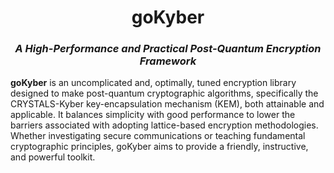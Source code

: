 <h1 align="center">goKyber</h1>
<h3 align="center"><i>A High-Performance and Practical Post-Quantum Encryption Framework</i></h3>

**goKyber** is an uncomplicated and, optimally, tuned encryption library designed to make post-quantum cryptographic algorithms, specifically the CRYSTALS-Kyber key-encapsulation mechanism (KEM), both attainable and applicable. It balances simplicity with good performance to lower the barriers associated with adopting lattice-based encryption methodologies. Whether investigating secure communications or teaching fundamental cryptographic principles, goKyber aims to provide a friendly, instructive, and powerful toolkit.
